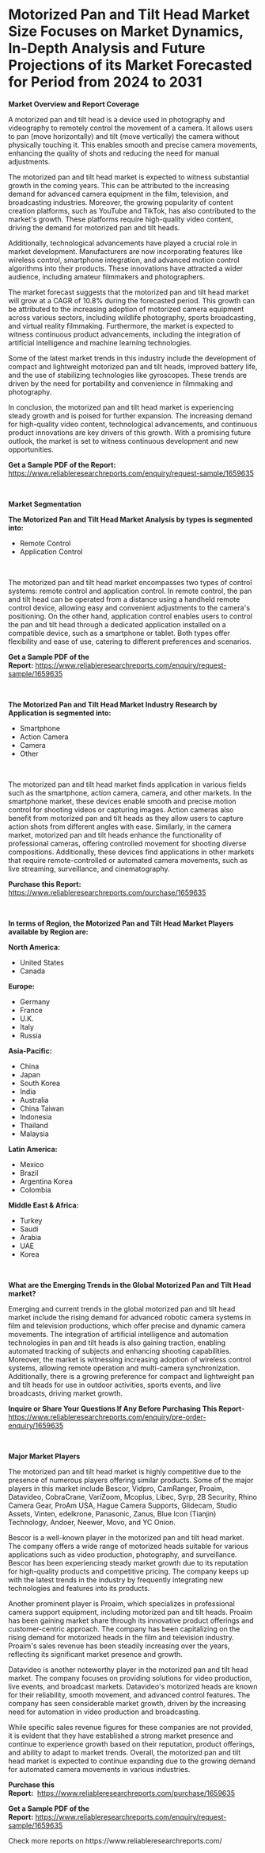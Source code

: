 <p><h1>Motorized Pan and Tilt Head Market Size Focuses on Market Dynamics, In-Depth Analysis and Future Projections of its Market Forecasted for Period from 2024 to 2031</h1></p><p><strong>Market Overview and Report Coverage</strong></p>
<p><p>A motorized pan and tilt head is a device used in photography and videography to remotely control the movement of a camera. It allows users to pan (move horizontally) and tilt (move vertically) the camera without physically touching it. This enables smooth and precise camera movements, enhancing the quality of shots and reducing the need for manual adjustments.</p><p>The motorized pan and tilt head market is expected to witness substantial growth in the coming years. This can be attributed to the increasing demand for advanced camera equipment in the film, television, and broadcasting industries. Moreover, the growing popularity of content creation platforms, such as YouTube and TikTok, has also contributed to the market's growth. These platforms require high-quality video content, driving the demand for motorized pan and tilt heads.</p><p>Additionally, technological advancements have played a crucial role in market development. Manufacturers are now incorporating features like wireless control, smartphone integration, and advanced motion control algorithms into their products. These innovations have attracted a wider audience, including amateur filmmakers and photographers.</p><p>The market forecast suggests that the motorized pan and tilt head market will grow at a CAGR of 10.8% during the forecasted period. This growth can be attributed to the increasing adoption of motorized camera equipment across various sectors, including wildlife photography, sports broadcasting, and virtual reality filmmaking. Furthermore, the market is expected to witness continuous product advancements, including the integration of artificial intelligence and machine learning technologies.</p><p>Some of the latest market trends in this industry include the development of compact and lightweight motorized pan and tilt heads, improved battery life, and the use of stabilizing technologies like gyroscopes. These trends are driven by the need for portability and convenience in filmmaking and photography.</p><p>In conclusion, the motorized pan and tilt head market is experiencing steady growth and is poised for further expansion. The increasing demand for high-quality video content, technological advancements, and continuous product innovations are key drivers of this growth. With a promising future outlook, the market is set to witness continuous development and new opportunities.</p></p>
<p><strong>Get a Sample PDF of the Report:</strong> <a href="https://www.reliableresearchreports.com/enquiry/request-sample/1659635">https://www.reliableresearchreports.com/enquiry/request-sample/1659635</a></p>
<p>&nbsp;</p>
<p><strong>Market Segmentation</strong></p>
<p><strong>The Motorized Pan and Tilt Head Market Analysis by types is segmented into:</strong></p>
<p><ul><li>Remote Control</li><li>Application Control</li></ul></p>
<p>&nbsp;</p>
<p><p>The motorized pan and tilt head market encompasses two types of control systems: remote control and application control. In remote control, the pan and tilt head can be operated from a distance using a handheld remote control device, allowing easy and convenient adjustments to the camera's positioning. On the other hand, application control enables users to control the pan and tilt head through a dedicated application installed on a compatible device, such as a smartphone or tablet. Both types offer flexibility and ease of use, catering to different preferences and scenarios.</p></p>
<p><strong>Get a Sample PDF of the Report:</strong>&nbsp;<a href="https://www.reliableresearchreports.com/enquiry/request-sample/1659635">https://www.reliableresearchreports.com/enquiry/request-sample/1659635</a></p>
<p>&nbsp;</p>
<p><strong>The Motorized Pan and Tilt Head Market Industry Research by Application is segmented into:</strong></p>
<p><ul><li>Smartphone</li><li>Action Camera</li><li>Camera</li><li>Other</li></ul></p>
<p>&nbsp;</p>
<p><p>The motorized pan and tilt head market finds application in various fields such as the smartphone, action camera, camera, and other markets. In the smartphone market, these devices enable smooth and precise motion control for shooting videos or capturing images. Action cameras also benefit from motorized pan and tilt heads as they allow users to capture action shots from different angles with ease. Similarly, in the camera market, motorized pan and tilt heads enhance the functionality of professional cameras, offering controlled movement for shooting diverse compositions. Additionally, these devices find applications in other markets that require remote-controlled or automated camera movements, such as live streaming, surveillance, and cinematography.</p></p>
<p><strong>Purchase this Report:</strong>&nbsp; <a href="https://www.reliableresearchreports.com/purchase/1659635">https://www.reliableresearchreports.com/purchase/1659635</a></p>
<p>&nbsp;</p>
<p><strong>In terms of Region, the Motorized Pan and Tilt Head Market Players available by Region are:</strong></p>
<p>
    <p> <strong> North America: </strong>
        <ul>
            <li>United States</li>
            <li>Canada</li>
        </ul>
        </p> 
    <p> <strong> Europe: </strong>
        <ul>
            <li>Germany</li>
            <li>France</li>
            <li>U.K.</li>
            <li>Italy</li>
            <li>Russia</li>
        </ul>
        </p> 
    <p> <strong> Asia-Pacific: </strong>
        <ul>
            <li>China</li>
            <li>Japan</li>
            <li>South Korea</li>
            <li>India</li>
            <li>Australia</li>
            <li>China Taiwan</li>
            <li>Indonesia</li>
            <li>Thailand</li>
            <li>Malaysia</li>
        </ul>
        </p> 
    <p> <strong> Latin America: </strong>
        <ul>
            <li>Mexico</li>
            <li>Brazil</li>
            <li>Argentina Korea</li>
            <li>Colombia</li>
        </ul>
        </p> 
    <p> <strong> Middle East & Africa: </strong>
        <ul>
            <li>Turkey</li>
            <li>Saudi</li>
            <li>Arabia</li>
            <li>UAE</li>
            <li>Korea</li>
        </ul>
    </p>
    </p>
<p>&nbsp;</p>
<p><strong>What are the Emerging Trends in the Global Motorized Pan and Tilt Head market?</strong></p>
<p><p>Emerging and current trends in the global motorized pan and tilt head market include the rising demand for advanced robotic camera systems in film and television productions, which offer precise and dynamic camera movements. The integration of artificial intelligence and automation technologies in pan and tilt heads is also gaining traction, enabling automated tracking of subjects and enhancing shooting capabilities. Moreover, the market is witnessing increasing adoption of wireless control systems, allowing remote operation and multi-camera synchronization. Additionally, there is a growing preference for compact and lightweight pan and tilt heads for use in outdoor activities, sports events, and live broadcasts, driving market growth.</p></p>
<p><strong>Inquire or Share Your Questions If Any Before Purchasing This Report</strong>- <a href="https://www.reliableresearchreports.com/enquiry/pre-order-enquiry/1659635">https://www.reliableresearchreports.com/enquiry/pre-order-enquiry/1659635</a></p>
<p>&nbsp;</p>
<p><strong>Major Market Players</strong></p>
<p><p>The motorized pan and tilt head market is highly competitive due to the presence of numerous players offering similar products. Some of the major players in this market include Bescor, Vidpro, CamRanger, Proaim, Datavideo, CobraCrane, VariZoom, Mcoplus, Libec, Syrp, 2B Security, Rhino Camera Gear, ProAm USA, Hague Camera Supports, Glidecam, Studio Assets, Vinten, edelkrone, Panasonic, Zanus, Blue Icon (Tianjin) Technology, Andoer, Neewer, Movo, and YC Onion.</p><p>Bescor is a well-known player in the motorized pan and tilt head market. The company offers a wide range of motorized heads suitable for various applications such as video production, photography, and surveillance. Bescor has been experiencing steady market growth due to its reputation for high-quality products and competitive pricing. The company keeps up with the latest trends in the industry by frequently integrating new technologies and features into its products.</p><p>Another prominent player is Proaim, which specializes in professional camera support equipment, including motorized pan and tilt heads. Proaim has been gaining market share through its innovative product offerings and customer-centric approach. The company has been capitalizing on the rising demand for motorized heads in the film and television industry. Proaim's sales revenue has been steadily increasing over the years, reflecting its significant market presence and growth.</p><p>Datavideo is another noteworthy player in the motorized pan and tilt head market. The company focuses on providing solutions for video production, live events, and broadcast markets. Datavideo's motorized heads are known for their reliability, smooth movement, and advanced control features. The company has seen considerable market growth, driven by the increasing need for automation in video production and broadcasting.</p><p>While specific sales revenue figures for these companies are not provided, it is evident that they have established a strong market presence and continue to experience growth based on their reputation, product offerings, and ability to adapt to market trends. Overall, the motorized pan and tilt head market is expected to continue expanding due to the growing demand for automated camera movements in various industries.</p></p>
<p><strong>Purchase this Report:</strong>&nbsp;&nbsp;<a href="https://www.reliableresearchreports.com/purchase/1659635">https://www.reliableresearchreports.com/purchase/1659635</a></p>
<p></p>
<p><strong>Get a Sample PDF of the Report:</strong>&nbsp;<a href="https://www.reliableresearchreports.com/enquiry/request-sample/1659635">https://www.reliableresearchreports.com/enquiry/request-sample/1659635</a></p>
<p>Check more reports on https://www.reliableresearchreports.com/</p>